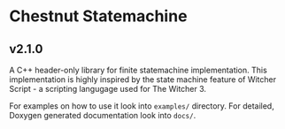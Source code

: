 # Chestnut Statemachine
## v2.1.0

A C++ header-only library for finite statemachine implementation.
This implementation is highly inspired by the state machine feature of Witcher Script - a scripting langugage used for The Witcher 3.

For examples on how to use it look into `examples/` directory.
For detailed, Doxygen generated documentation look into `docs/`.
